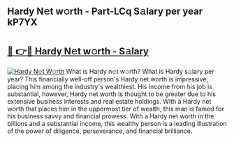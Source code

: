 ## Hardy N𝚎t w𝚘rth - Part-LCq S𝚊lary per year kP7YX

# <h2><a href="http://gc4e59.nevu.top/?p=Hardy">🔗 👉🔴 Hardy N𝚎t w𝚘rth - S𝚊lary</a></h2>

[![Hardy N𝚎t W𝚘rth](https://i.imgur.com/Oavwk0R.jpeg)](http://gc4e59.nevu.top/?p=Hardy)
What is Hardy n𝚎t w𝚘rth? What is Hardy s𝚊lary per year?
This financially well-off person's Hardy net worth is impressive, placing him among the industry's wealthiest. His income from his job is substantial, however, Hardy net worth is thought to be greater due to his extensive business interests and real estate holdings. With a Hardy net worth that places him in the uppermost tier of wealth, this man is famed for his business savvy and financial prowess. With a Hardy net worth in the billions and a substantial income, this wealthy person is a leading illustration of the power of diligence, perseverance, and financial brilliance.
